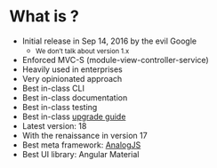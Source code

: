 # What is <Angular />?

- Initial release in Sep 14, 2016 by the evil <span class="text-brand-google">Google</span>
    - <small class="text-gray">We don’t talk about version 1.x</small>
- Enforced MVC-S (module-view-controller-service)
- Heavily used in enterprises
- Very opinionated approach
- Best in-class CLI
- Best in-class documentation
- Best in-class testing
- Best in-class [upgrade guide](https://angular.dev/update-guide)
- Latest version: 18
- With the renaissance in version 17
- Best meta framework: <a href="https://analogjs.org/" target="_blank" class="text-red">AnalogJS</a>
- Best UI library: <span class="text-orange">Angular Material</span>
